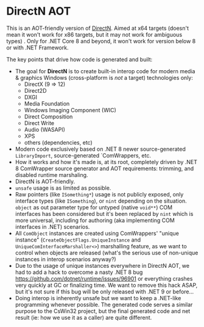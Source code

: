 # DirectN AOT
This is an AOT-friendly version of [DirectN](https://github.com/smourier/DirectN). Aimed at x64 targets (doesn't mean it won't work for x86 targets, but it may not work for ambiguous types) . Only for .NET Core 8 and beyond, it won't work for version below 8 or with .NET Framework.

The key points that drive how code is generated and built:

* The goal for **DirectN** is to create built-in interop code for modern media & graphics Windows (cross-platform is *not* a target) technologies only:
    * DirectX (9 => 12)
    * Direct2D
    * DXGI
    * Media Foundation
    * Windows Imaging Component (WIC)
    * Direct Composition
    * Direct Write
    * Audio (WASAPI)
    * XPS
    * others (dependencies, etc)
* Modern code exclusively based on .NET 8 newer source-generated `LibraryImport`, source-generated `ComWrappers, etc.
* How it works and how it's made is, at its root, completely driven by .NET 8 ComWrapper source generator and AOT requirements: trimming, and disabled runtime marshaling.
* DirectN is AOT-friendly.
* `unsafe` usage is as limited as possible.
* Raw pointers (like `ISomething*`) usage is not publicly exposed, only interface types (like `ISomething`), or `nint` depending on the situation. `object` as out parameter type for untyped (native `void**`) COM interfaces has been considered but it's been replaced by `nint` which is more universal, including for authoring (aka implementing COM interfaces in .NET) scenarios.
* All `ComObject` instances are created using ComWrappers' "unique instance" (`CreateObjectFlags.UniqueInstance` and `UniqueComInterfaceMarshaller<>`) marshalling feature, as we want to control when objects are released (what's the serious use of non-unique instances in interop scenarios anyway?)
* Due to the usage of unique instances everywhere in DirectN AOT, we had to add a hack to overcome a nasty .NET 8 bug https://github.com/dotnet/runtime/issues/96901 or everything crashes very quickly at GC or finalizing time. We want to remove this hack ASAP, but it's not sure if this bug will be only released with .NET 9 or before...
* Doing interop is inherently unsafe but we want to keep a .NET-like programming whenever possible. The generated code serves a similar purpose to the CsWin32 project, but the final generated code and net result (ie: how we use it as a caller) are quite different.
